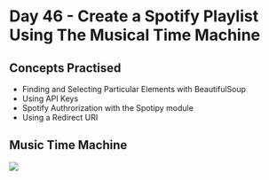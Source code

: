 # Day 46 - Create a Spotify Playlist Using The Musical Time Machine
## Concepts Practised
- Finding and Selecting Particular Elements with BeautifulSoup
- Using API Keys
- Spotify Authrorization with the Spotipy module
- Using a Redirect URI
## Music Time Machine
![](https://github.com/Nasim-RN/100_Days_of_Python/blob/e3a068070f095c84129dcab90b57fbaa59978e41/Day46_Spotify_Playlist/Spotify_Playlist.gif)


